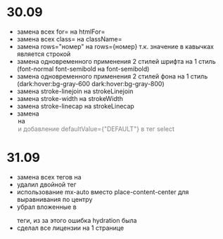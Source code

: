 30.09
=====

- замена всех for= на htmlFor=
- замена всех class= на className=
- замена rows="номер" на rows={номер} т.к. значение в кавычках является строкой
- замена одновременного применения 2 стилей шрифта на 1 стиль (font-normal font-semibold на font-semibold)
- замена одновременного применения 2 стилей фона на 1 стиль (dark:hover:bg-gray-600 dark:hover:bg-gray-800)
- замена stroke-linejoin на strokeLinejoin
- замена stroke-width на strokeWidth
- замена stroke-linecap на strokeLinecap
- замена <option selected> на <option value="DEFAULT" disabled> и добавление defaultValue={"DEFAULT"} в тег select

31.09
=====

- замена всех тегов <a></a> на <Link></Link>
- удалил двойной тег <div className="w-full"><div className="w-full"></div></div>
- использование mx-auto вместо place-content-center для выравнивания по центру
- убрал вложенные в <p></p> теги, из за этого ошибка hydration была
- сделал все лицензии на 1 странице
